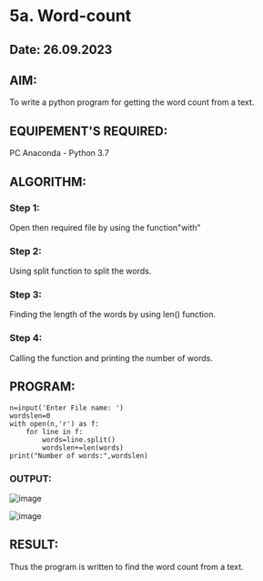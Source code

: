 # 5a. Word-count
## Date: 26.09.2023
## AIM:
To write a python program for getting the word count from a text.
## EQUIPEMENT'S REQUIRED: 
PC
Anaconda - Python 3.7
## ALGORITHM: 
### Step 1:
Open then required file by using the function"with"
### Step 2: 
Using split function to split the words.
### Step 3: 
Finding the length of the words by using len() function.
### Step 4:  
Calling the function and printing the number of words.
## PROGRAM:
```
n=input('Enter File name: ')
wordslen=0
with open(n,'r') as f:
    for line in f:
        words=line.split()
        wordslen+=len(words)
print("Number of words:",wordslen)
```
### OUTPUT:
![image](https://github.com/Darkwebnew/Word-count/assets/143114486/bb1794dc-4295-4616-bbff-84081b5deff3)

![image](https://github.com/Darkwebnew/Word-count/assets/143114486/cfd86172-e626-4e3b-b41f-04ca27190343)
## RESULT:
Thus the program is written to find the word count from a text.
